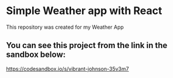 # Simple Weather app with React
This repository was created for my Weather App 

## You can see this project from the link in the sandbox below:
https://codesandbox.io/s/vibrant-johnson-35v3m7
